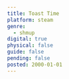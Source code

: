 ```yaml
---
title: Toast Time
platform: steam
genre:
  - shmup
digital: true
physical: false
guide: false
pending: false
posted: 2000-01-01
---
```

